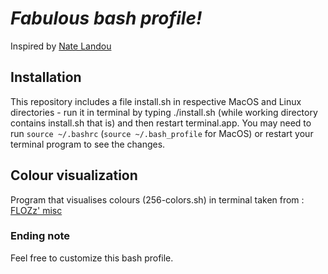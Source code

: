 # *Fabulous bash profile!*

Inspired by [Nate Landou](https://natelandau.com/my-mac-osx-bash_profile/)

## Installation
This repository includes a file install.sh in respective MacOS and Linux directories - run it in terminal by typing ./install.sh (while working directory contains install.sh that is)
and then restart terminal.app.
You may need to run `source ~/.bashrc` (`source ~/.bash_profile` for MacOS) or restart your terminal program to see the changes.


## Colour visualization
Program that visualises colours (256-colors.sh) in terminal taken from : [FLOZz' misc](https://misc.flogisoft.com/bash/tip_colors_and_formatting)


### Ending note
Feel free to customize this bash profile.

